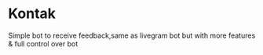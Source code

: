 # Kontak
Simple bot to receive feedback,same as livegram bot but with more features &amp; full control over bot
